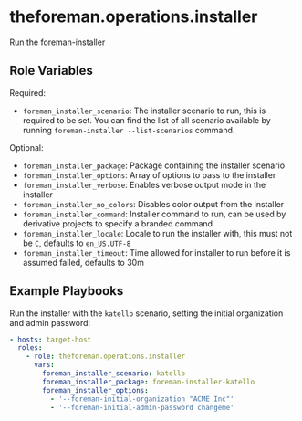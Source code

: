 theforeman.operations.installer
===============================

Run the foreman-installer

Role Variables
--------------

Required:

- `foreman_installer_scenario`: The installer scenario to run, this is required to be set. You can find the list of all scenario available by running `foreman-installer --list-scenarios` command.

Optional:

- `foreman_installer_package`: Package containing the installer scenario
- `foreman_installer_options`: Array of options to pass to the installer
- `foreman_installer_verbose`: Enables verbose output mode in the installer
- `foreman_installer_no_colors`: Disables color output from the installer
- `foreman_installer_command`: Installer command to run, can be used by derivative projects to specify a branded command
- `foreman_installer_locale`: Locale to run the installer with, this must not be ```C```, defaults to ```en_US.UTF-8```
- `foreman_installer_timeout`: Time allowed for installer to run before it is assumed failed, defaults to 30m

Example Playbooks
-----------------

Run the installer with the `katello` scenario, setting the initial organization and admin password:

```yaml
- hosts: target-host
  roles:
    - role: theforeman.operations.installer
      vars:
        foreman_installer_scenario: katello
        foreman_installer_package: foreman-installer-katello
        foreman_installer_options:
          - '--foreman-initial-organization "ACME Inc"'
          - '--foreman-initial-admin-password changeme'
```
